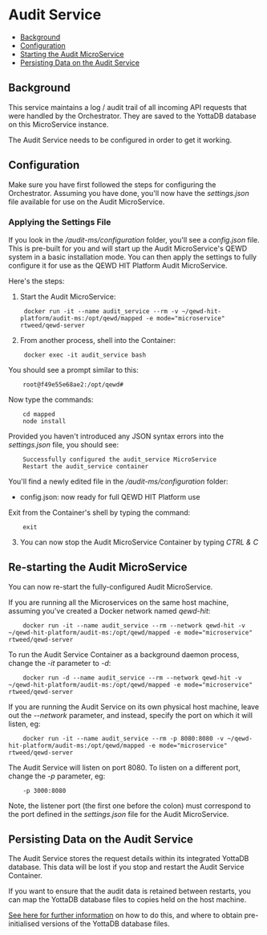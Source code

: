 # Audit Service

- [Background](#background)
- [Configuration](#configuration)
- [Starting the Audit MicroService](#starting-the-audit-microservice)
- [Persisting Data on the Audit Service](#persisting-data-on-the-audit-service)


## Background

This service maintains a log / audit trail of all incoming API requests that were handled by
the Orchestrator.  They are saved to the YottaDB database on this MicroService instance.

The Audit Service needs to be configured in order to get it working.


## Configuration

Make sure you have first followed the steps for configuring the Orchestrator. Assuming 
you have done, you'll now have the *settings.json* file available for use on the
Audit MicroService.


### Applying the Settings File

If you look in the */audit-ms/configuration* folder, you'll see a *config.json* file.  This is
pre-built for you and will start up the Audit MicroService's QEWD system in a basic installation mode.
You can then apply the settings to fully configure it for use as the QEWD HIT Platform
 Audit MicroService.

Here's the steps:

1) Start the Audit MicroService:

        docker run -it --name audit_service --rm -v ~/qewd-hit-platform/audit-ms:/opt/qewd/mapped -e mode="microservice" rtweed/qewd-server

2) From another process, shell into the Container:

        docker exec -it audit_service bash

You should see a prompt similar to this:

        root@f49e55e68ae2:/opt/qewd#

Now type the commands:

        cd mapped
        node install

Provided you haven't introduced any JSON syntax errors into the *settings.json* file, you should see:

        Successfully configured the audit_service MicroService
        Restart the audit_service container


You'll find a newly edited file in the */audit-ms/configuration* folder:

- config.json: now ready for full QEWD HIT Platform use


Exit from the Container's shell by typing the command:

        exit


3) You can now stop the Audit MicroService Container by typing *CTRL & C*


## Re-starting the Audit MicroService

You can now re-start the fully-configured Audit MicroService.

If you are running all the Microservices on the same host machine, assuming you've created
a Docker network named *qewd-hit*:

        docker run -it --name audit_service --rm --network qewd-hit -v ~/qewd-hit-platform/audit-ms:/opt/qewd/mapped -e mode="microservice" rtweed/qewd-server

To run the Audit Service Container as a background daemon process, change the *-it* parameter to *-d*:

        docker run -d --name audit_service --rm --network qewd-hit -v ~/qewd-hit-platform/audit-ms:/opt/qewd/mapped -e mode="microservice" rtweed/qewd-server

If you are running the Audit Service on its own physical host machine, leave out the *--network* parameter, 
and instead, specify the port on which it will listen, eg:

        docker run -it --name audit_service --rm -p 8080:8080 -v ~/qewd-hit-platform/audit-ms:/opt/qewd/mapped -e mode="microservice" rtweed/qewd-server

The Audit Service will listen on port 8080.  To listen on a different port, change the *-p* parameter, eg:

        -p 3000:8080

Note, the listener port (the first one before the colon) must correspond to the port 
defined in the *settings.json* file for the Audit MicroService.


## Persisting Data on the Audit Service

The Audit Service stores the request details within its integrated YottaDB database. This data will be lost
 if you stop and restart the Audit Service Container.  

If you want to ensure that the audit data is retained between restarts, you can map the YottaDB database files to
copies held on the host machine.  

[See here for further information](https://github.com/robtweed/yotta-gbldir-files) on how to do this, and
where to obtain pre-initialised versions of the YottaDB database files.

